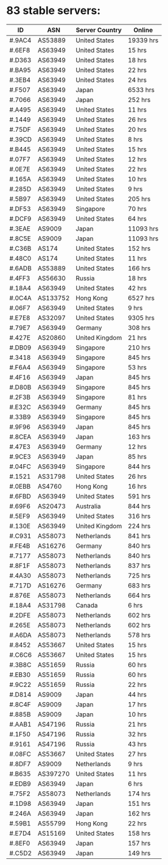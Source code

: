 # 83 stable servers:

| ID | ASN | Server Country | Online |
| ------ | ------ | ------ | ------ |
| #.9AC4 | AS53889 | United States | 19339 hrs |
| #.6EF8 | AS63949 | United States | 15 hrs |
| #.D363 | AS63949 | United States | 18 hrs |
| #.BA95 | AS63949 | United States | 22 hrs |
| #.3EB4 | AS63949 | United States | 24 hrs |
| #.F507 | AS63949 | Japan | 6533 hrs |
| #.7066 | AS63949 | Japan | 252 hrs |
| #.A495 | AS63949 | United States | 11 hrs |
| #.1449 | AS63949 | United States | 26 hrs |
| #.75DF | AS63949 | United States | 20 hrs |
| #.39CD | AS63949 | United States | 8 hrs |
| #.B445 | AS63949 | United States | 15 hrs |
| #.07F7 | AS63949 | United States | 12 hrs |
| #.0E7E | AS63949 | United States | 22 hrs |
| #.165A | AS63949 | United States | 10 hrs |
| #.285D | AS63949 | United States | 9 hrs |
| #.5B97 | AS63949 | United States | 205 hrs |
| #.DF53 | AS63949 | Singapore | 70 hrs |
| #.DCF9 | AS63949 | United States | 64 hrs |
| #.3EAE | AS9009 | Japan | 11093 hrs |
| #.8C5E | AS9009 | Japan | 11093 hrs |
| #.C36B | AS174 | United States | 152 hrs |
| #.48C0 | AS174 | United States | 11 hrs |
| #.6ADB | AS53889 | United States | 166 hrs |
| #.4FF3 | AS56630 | Russia | 18 hrs |
| #.18A4 | AS63949 | United States | 42 hrs |
| #.0C4A | AS133752 | Hong Kong | 6527 hrs |
| #.06F7 | AS63949 | United States | 9 hrs |
| #.E7E8 | AS32097 | United States | 9305 hrs |
| #.79E7 | AS63949 | Germany | 308 hrs |
| #.427E | AS20860 | United Kingdom | 21 hrs |
| #.DB09 | AS63949 | Singapore | 210 hrs |
| #.3418 | AS63949 | Singapore | 845 hrs |
| #.F6A4 | AS63949 | Singapore | 53 hrs |
| #.4F16 | AS63949 | Japan | 845 hrs |
| #.D80B | AS63949 | Singapore | 845 hrs |
| #.2F3B | AS63949 | Singapore | 81 hrs |
| #.E32C | AS63949 | Germany | 845 hrs |
| #.33B9 | AS63949 | Singapore | 845 hrs |
| #.9F96 | AS63949 | Japan | 845 hrs |
| #.8CEA | AS63949 | Japan | 163 hrs |
| #.47E3 | AS63949 | Germany | 12 hrs |
| #.9CE3 | AS63949 | Japan | 85 hrs |
| #.04FC | AS63949 | Singapore | 844 hrs |
| #.1521 | AS31798 | United States | 26 hrs |
| #.0EBB | AS4760 | Hong Kong | 16 hrs |
| #.6FBD | AS63949 | United States | 591 hrs |
| #.69F6 | AS20473 | Australia | 844 hrs |
| #.5EF9 | AS63949 | United States | 316 hrs |
| #.130E | AS63949 | United Kingdom | 224 hrs |
| #.C931 | AS58073 | Netherlands | 841 hrs |
| #.FE4B | AS16276 | Germany | 840 hrs |
| #.7177 | AS58073 | Netherlands | 840 hrs |
| #.8F1F | AS58073 | Netherlands | 837 hrs |
| #.4A30 | AS58073 | Netherlands | 725 hrs |
| #.717D | AS16276 | Germany | 683 hrs |
| #.876E | AS58073 | Netherlands | 664 hrs |
| #.18A4 | AS31798 | Canada | 6 hrs |
| #.2DFE | AS58073 | Netherlands | 602 hrs |
| #.265E | AS58073 | Netherlands | 602 hrs |
| #.A6DA | AS58073 | Netherlands | 578 hrs |
| #.8452 | AS53667 | United States | 15 hrs |
| #.C6C6 | AS53667 | United States | 15 hrs |
| #.3B8C | AS51659 | Russia | 60 hrs |
| #.EB30 | AS51659 | Russia | 60 hrs |
| #.9C22 | AS51659 | Russia | 22 hrs |
| #.D814 | AS9009 | Japan | 44 hrs |
| #.8C4F | AS9009 | Japan | 17 hrs |
| #.885B | AS9009 | Japan | 10 hrs |
| #.AAB1 | AS47196 | Russia | 21 hrs |
| #.1F50 | AS47196 | Russia | 32 hrs |
| #.9161 | AS47196 | Russia | 43 hrs |
| #.08FC | AS53667 | United States | 27 hrs |
| #.8DF7 | AS9009 | Netherlands | 9 hrs |
| #.B635 | AS397270 | United States | 11 hrs |
| #.EDB9 | AS63949 | Japan | 6 hrs |
| #.75F2 | AS58073 | Netherlands | 174 hrs |
| #.1D98 | AS63949 | Japan | 151 hrs |
| #.246A | AS63949 | Japan | 162 hrs |
| #.59B1 | AS55799 | Hong Kong | 22 hrs |
| #.E7D4 | AS15169 | United States | 158 hrs |
| #.8EF0 | AS63949 | Japan | 157 hrs |
| #.C5D2 | AS63949 | Japan | 149 hrs |

